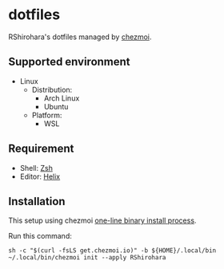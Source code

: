 # dotfiles

RShirohara's dotfiles managed by [chezmoi](https://github.com/twpayne/chezmoi).

## Supported environment

- Linux
  - Distribution:
    - Arch Linux
    - Ubuntu
  - Platform:
    - WSL

## Requirement

- Shell: [Zsh](https://github.com/zsh-users/zsh)
- Editor: [Helix](https://github.com/helix-editor/helix)

## Installation

This setup using chezmoi [one-line binary install process](https://www.chezmoi.io/install/#one-line-binary-install).

Run this command:

```shell
sh -c "$(curl -fsLS get.chezmoi.io)" -b ${HOME}/.local/bin
~/.local/bin/chezmoi init --apply RShirohara
```
